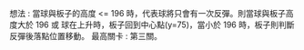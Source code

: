 想法 : 當球與板子的高度 <= 196 時，代表球將只會有一次反彈。則當球與板子高度大於 196 或 球在上升時，板子回到中心點(y=75)，當小於 196 時，板子則判斷反彈後落點位置移動。
最高關卡 : 第三關。
